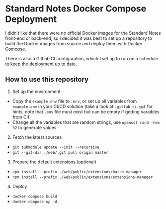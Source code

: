 # Standard Notes Docker Compose Deployment

I didn't like that there were no official Docker images for the Standard Notes
front-end or back-end, so I decided it was best to set up a repository to build
the Docker images from source and deploy them with Docker Comopse.

There is also a GitLab CI configuration, which I set up to run on a schedule to
keep the deployment up to date.

## How to use this repository

1. Set up the environment

- Copy the `example.env` file to `.env`, or set up all variables from `example.env` in your CI/CD solution (take a look at `.gitlab-ci.yml` for hints, note that `.env` file must exist but can be empty if getting varaibles from CI).
- Change all the variables that are random strings, use `openssl rand -hex 32` to generate values

2. Fetch the latest sources

- `git submodule update --init --recursive`
- `git --git-dir ./web/.git pull origin master`

3. Prepare the default extensions (optional)

- `npm install --prefix ./web/public/extensions/batch-manager`
- `npm install --prefix ./web/public/extensions/extensions-manager`

4. Deploy

- `docker-compose build`
- `docker-compose up -d`
